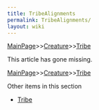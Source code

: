 ```yaml
---
title: TribeAlignments
permalink: TribeAlignments/
layout: wiki
---
```


[MainPage](/keeperrl_wiki/ "wikilink")>>[Creature](/keeperrl_wiki/Creature "wikilink")>>[Tribe](/keeperrl_wiki/Tribe "wikilink")

This article has gone missing.

[MainPage](/keeperrl_wiki/ "wikilink")>>[Creature](/keeperrl_wiki/Creature "wikilink")>>[Tribe](/keeperrl_wiki/Tribe "wikilink")

Other items in this section
-    [Tribe](/keeperrl_wiki/Tribe "wikilink")

